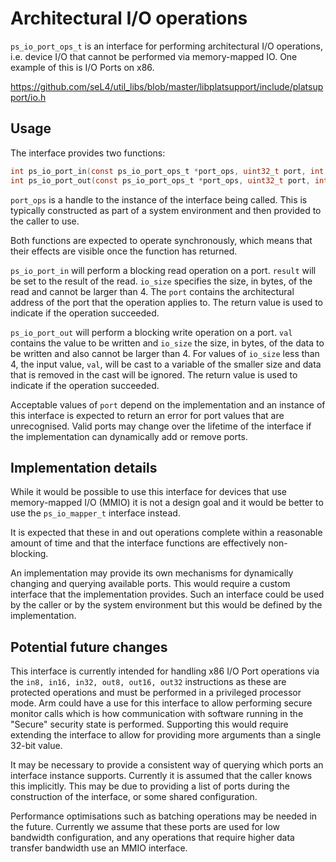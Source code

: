 <!--
  Copyright 2020, Data61, CSIRO (ABN 41 687 119 230)

  SPDX-License-Identifier: BSD-2-Clause

  @TAG(DATA61_BSD)
-->

# Architectural I/O operations

`ps_io_port_ops_t` is an interface for performing architectural I/O operations,
i.e. device I/O that cannot be performed via memory-mapped IO. One example of
this is I/O Ports on x86.

<https://github.com/seL4/util_libs/blob/master/libplatsupport/include/platsupport/io.h>

## Usage

The interface provides two functions:

```c
int ps_io_port_in(const ps_io_port_ops_t *port_ops, uint32_t port, int io_size, uint32_t *result)
int ps_io_port_out(const ps_io_port_ops_t *port_ops, uint32_t port, int io_size, uint32_t val)
```

`port_ops` is a handle to the instance of the interface being called. This is
typically constructed as part of a system environment and then provided to the
caller to use.

Both functions are expected to operate synchronously, which means that their
effects are visible once the function has returned.

`ps_io_port_in` will perform a blocking read operation on a port. `result` will
be set to the result of the read.  `io_size` specifies the size, in bytes, of
the read and cannot be larger than 4. The `port` contains the architectural
address of the port that the operation applies to. The return value is used to
indicate if the operation succeeded.

`ps_io_port_out` will perform a blocking write operation on a port. `val`
contains the value to be written and `io_size` the size, in bytes, of the data
to be written and also cannot be larger than 4. For values of `io_size` less
than 4, the input value, `val`, will be cast to a variable of the smaller size
and data that is removed in the cast will be ignored.  The return value is used
to indicate if the operation succeeded.

Acceptable values of `port` depend on the implementation and an instance of
this interface is expected to return an error for port values that are
unrecognised.  Valid ports may change over the lifetime of the interface if the
implementation can dynamically add or remove ports.

## Implementation details

While it would be possible to use this interface for devices that use
memory-mapped I/O (MMIO) it is not a design goal and it would be better to use
the `ps_io_mapper_t` interface instead.

It is expected that these in and out operations complete within a reasonable
amount of time and that the interface functions are effectively non-blocking.

An implementation may provide its own mechanisms for dynamically changing and
querying available ports. This would require a custom interface that the
implementation provides.  Such an interface could be used by the caller or by
the system environment but this would be defined by the implementation.

## Potential future changes

This interface is currently intended for handling x86 I/O Port operations via
the `in8, in16, in32, out8, out16, out32` instructions as these are protected
operations and must be performed in a privileged processor mode.  Arm could
have a use for this interface to allow performing secure monitor calls which is
how communication with software running in the "Secure" security state is
performed.  Supporting this would require extending the interface to allow for
providing more arguments than a single 32-bit value.

It may be necessary to provide a consistent way of querying which ports an
interface instance supports.  Currently it is assumed that the caller knows
this implicitly. This may be due to providing a list of ports during the
construction of the interface, or some shared configuration.

Performance optimisations such as batching operations may be needed in the
future. Currently we assume that these ports are used for low bandwidth
configuration, and any operations that require higher data transfer bandwidth
use an MMIO interface.
